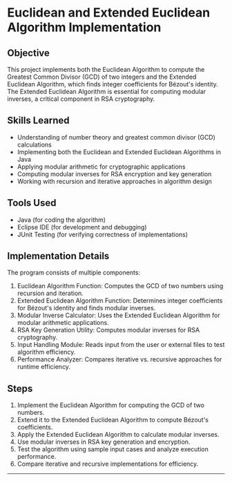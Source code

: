 # Euclidean and Extended Euclidean Algorithm Implementation

## Objective
This project implements both the Euclidean Algorithm to compute the Greatest Common Divisor (GCD) of two integers and the Extended Euclidean Algorithm, which finds integer coefficients for Bézout's identity. The Extended Euclidean Algorithm is essential for computing modular inverses, a critical component in RSA cryptography.

## Skills Learned
- Understanding of number theory and greatest common divisor (GCD) calculations  
- Implementing both the Euclidean and Extended Euclidean Algorithms in Java  
- Applying modular arithmetic for cryptographic applications  
- Computing modular inverses for RSA encryption and key generation  
- Working with recursion and iterative approaches in algorithm design  

## Tools Used
- Java (for coding the algorithm)  
- Eclipse IDE (for development and debugging)  
- JUnit Testing (for verifying correctness of implementations)  

## Implementation Details
The program consists of multiple components:
1. Euclidean Algorithm Function: Computes the GCD of two numbers using recursion and iteration.  
2. Extended Euclidean Algorithm Function: Determines integer coefficients for Bézout's identity and finds modular inverses.  
3. Modular Inverse Calculator: Uses the Extended Euclidean Algorithm for modular arithmetic applications.  
4. RSA Key Generation Utility: Computes modular inverses for RSA cryptography.  
5. Input Handling Module: Reads input from the user or external files to test algorithm efficiency.  
6. Performance Analyzer: Compares iterative vs. recursive approaches for runtime efficiency.  

## Steps
1. Implement the Euclidean Algorithm for computing the GCD of two numbers.  
2. Extend it to the Extended Euclidean Algorithm to compute Bézout's coefficients.  
3. Apply the Extended Euclidean Algorithm to calculate modular inverses.  
4. Use modular inverses in RSA key generation and encryption.  
5. Test the algorithm using sample input cases and analyze execution performance.  
6. Compare iterative and recursive implementations for efficiency.  

---
